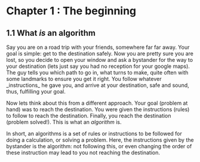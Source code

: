 # Chapter 1 : The beginning

## 1.1 What _is_ an algorithm
<p>Say you are on a road trip with your friends, somewhere far far away. Your goal is simple: get to the destination safely. Now you are pretty sure you are lost, so you decide to open your window and ask a bystander for the way to your destination (lets just say you had no reception for your google maps). The guy tells you which path to go in, what turns to make, quite often with some landmarks to ensure you get it right. You follow whatever _instructions_ he gave you, and arrive at your destination, safe and sound, thus, fulfilling your goal.</p>
<p>Now lets think about this from a different approach. Your goal (problem at hand) was to reach the destination. You were given the instructions (rules) to follow to reach the destination. Finally, you reach the destination (problem solved!). This is what an <i>algorithm</i> is.</p>
<p>In short, an algorithms is a set of rules or instructions to be followed for doing a calculation, or solving a problem. Here, the instructions given by the bystander is the algorithm: not following this, or even changing the order of these instruction may lead to you not reaching the destination.</p> 
